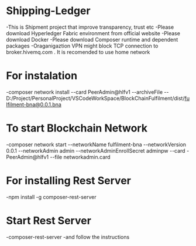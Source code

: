# Shipping-Ledger

-This is  Shipment project that improve transparency, trust etc 
-Please download Hyperledger Fabric environment from official website 
-Please download Docker
-Please download Composer runtime and dependent packages
-Oraganigaztion VPN might block TCP connection to broker.hivemq.com . It is recomended to use home network

# For instalation 
-composer network install --card PeerAdmin@hlfv1 --archiveFile --  D:/Project/PersonalProject/VSCodeWorkSpace/BlockChainFulfilment/dist/fulfilment-bna@0.0.1.bna

# To start Blockchain Network 
-composer network start --networkName fulfilment-bna --networkVersion 0.0.1 --networkAdmin admin --networkAdminEnrollSecret adminpw --card -PeerAdmin@hlfv1 --file networkadmin.card

# For installing Rest Server 
-npm install -g composer-rest-server

# Start Rest Server 
-composer-rest-server 
-and follow the instructions
